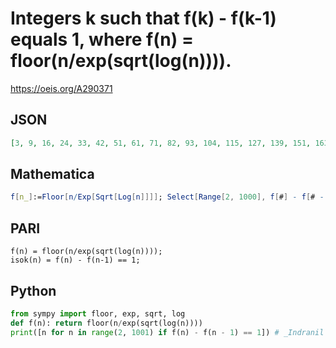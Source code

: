 # Integers k such that f\(k\) \- f\(k\-1\) equals 1, where f\(n\) \= floor\(n/exp\(sqrt\(log\(n\)\)\)\)\.
https://oeis.org/A290371
## JSON
```JSON
[3, 9, 16, 24, 33, 42, 51, 61, 71, 82, 93, 104, 115, 127, 139, 151, 163, 175, 188, 200, 213, 226, 239, 253, 266, 279, 293, 307, 321, 335, 349, 363, 377, 392, 406, 421, 436, 451, 465, 480, 495, 511, 526, 541, 557, 572, 588, 603, 619, 635, 650, 666, 682, 698, 714, 730]
```
## Mathematica
```Mathematica
f[n_]:=Floor[n/Exp[Sqrt[Log[n]]]]; Select[Range[2, 1000], f[#] - f[# - 1]==1 &] (* _Indranil Ghosh_, Jul 28 2017 *)
```
## PARI
```PARI
f(n) = floor(n/exp(sqrt(log(n))));
isok(n) = f(n) - f(n-1) == 1;
```
## Python
```Python
from sympy import floor, exp, sqrt, log
def f(n): return floor(n/exp(sqrt(log(n))))
print([n for n in range(2, 1001) if f(n) - f(n - 1) == 1]) # _Indranil Ghosh_, Jul 28 2017
```
